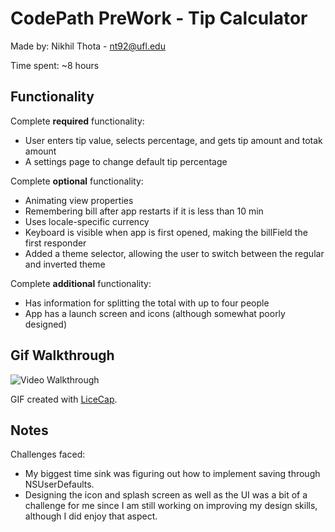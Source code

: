 # CodePath PreWork - Tip Calculator

Made by: Nikhil Thota - nt92@ufl.edu

Time spent: ~8 hours

## Functionality

Complete **required** functionality:

- User enters tip value, selects percentage, and gets tip amount and totak amount
- A settings page to change default tip percentage

Complete **optional** functionality:
- Animating view properties
- Remembering bill after app restarts if it is less than 10 min
- Uses locale-specific currency
- Keyboard is visible when app is first opened, making the billField the first responder
- Added a theme selector, allowing the user to switch between the regular and inverted theme

Complete **additional** functionality:

- Has information for splitting the total with up to four people
- App has a launch screen and icons (although somewhat poorly designed)

## Gif Walkthrough 

<img src='TipCalcDemo.gif' title='Video Walkthrough' width='' alt='Video Walkthrough' />

GIF created with [LiceCap](http://www.cockos.com/licecap/).

## Notes

Challenges faced:

- My biggest time sink was figuring out how to implement saving through NSUserDefaults.
- Designing the icon and splash screen as well as the UI was a bit of a challenge for me since I am still working on improving my design skills, although I did enjoy that aspect.
